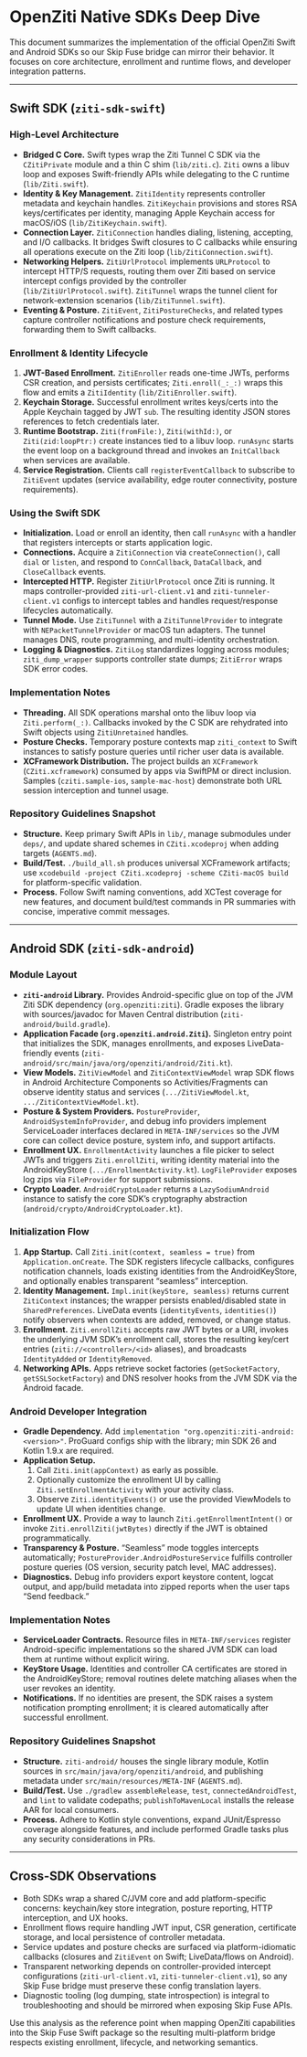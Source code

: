 # OpenZiti Native SDKs Deep Dive

This document summarizes the implementation of the official OpenZiti Swift and Android SDKs so our Skip Fuse bridge can mirror their behavior. It focuses on core architecture, enrollment and runtime flows, and developer integration patterns.

---

## Swift SDK (`ziti-sdk-swift`)

### High-Level Architecture
- **Bridged C Core.** Swift types wrap the Ziti Tunnel C SDK via the `CZitiPrivate` module and a thin C shim (`lib/ziti.c`). `Ziti` owns a libuv loop and exposes Swift-friendly APIs while delegating to the C runtime (`lib/Ziti.swift`).
- **Identity & Key Management.** `ZitiIdentity` represents controller metadata and keychain handles. `ZitiKeychain` provisions and stores RSA keys/certificates per identity, managing Apple Keychain access for macOS/iOS (`lib/ZitiKeychain.swift`).
- **Connection Layer.** `ZitiConnection` handles dialing, listening, accepting, and I/O callbacks. It bridges Swift closures to C callbacks while ensuring all operations execute on the Ziti loop (`lib/ZitiConnection.swift`).
- **Networking Helpers.** `ZitiUrlProtocol` implements `URLProtocol` to intercept HTTP/S requests, routing them over Ziti based on service intercept configs provided by the controller (`lib/ZitiUrlProtocol.swift`). `ZitiTunnel` wraps the tunnel client for network-extension scenarios (`lib/ZitiTunnel.swift`).
- **Eventing & Posture.** `ZitiEvent`, `ZitiPostureChecks`, and related types capture controller notifications and posture check requirements, forwarding them to Swift callbacks.

### Enrollment & Identity Lifecycle
1. **JWT-Based Enrollment.** `ZitiEnroller` reads one-time JWTs, performs CSR creation, and persists certificates; `Ziti.enroll(_:_:)` wraps this flow and emits a `ZitiIdentity` (`lib/ZitiEnroller.swift`).
2. **Keychain Storage.** Successful enrollment writes keys/certs into the Apple Keychain tagged by JWT `sub`. The resulting identity JSON stores references to fetch credentials later.
3. **Runtime Bootstrap.** `Ziti(fromFile:)`, `Ziti(withId:)`, or `Ziti(zid:loopPtr:)` create instances tied to a libuv loop. `runAsync` starts the event loop on a background thread and invokes an `InitCallback` when services are available.
4. **Service Registration.** Clients call `registerEventCallback` to subscribe to `ZitiEvent` updates (service availability, edge router connectivity, posture requirements).

### Using the Swift SDK
- **Initialization.** Load or enroll an identity, then call `runAsync` with a handler that registers intercepts or starts application logic.
- **Connections.** Acquire a `ZitiConnection` via `createConnection()`, call `dial` or `listen`, and respond to `ConnCallback`, `DataCallback`, and `CloseCallback` events.
- **Intercepted HTTP.** Register `ZitiUrlProtocol` once Ziti is running. It maps controller-provided `ziti-url-client.v1` and `ziti-tunneler-client.v1` configs to intercept tables and handles request/response lifecycles automatically.
- **Tunnel Mode.** Use `ZitiTunnel` with a `ZitiTunnelProvider` to integrate with `NEPacketTunnelProvider` or macOS tun adapters. The tunnel manages DNS, route programming, and multi-identity orchestration.
- **Logging & Diagnostics.** `ZitiLog` standardizes logging across modules; `ziti_dump_wrapper` supports controller state dumps; `ZitiError` wraps SDK error codes.

### Implementation Notes
- **Threading.** All SDK operations marshal onto the libuv loop via `Ziti.perform(_:)`. Callbacks invoked by the C SDK are rehydrated into Swift objects using `ZitiUnretained` handles.
- **Posture Checks.** Temporary posture contexts map `ziti_context` to Swift instances to satisfy posture queries until richer user data is available.
- **XCFramework Distribution.** The project builds an `XCFramework` (`CZiti.xcframework`) consumed by apps via SwiftPM or direct inclusion. Samples (`cziti.sample-ios`, `sample-mac-host`) demonstrate both URL session interception and tunnel usage.

### Repository Guidelines Snapshot
- **Structure.** Keep primary Swift APIs in `lib/`, manage submodules under `deps/`, and update shared schemes in `CZiti.xcodeproj` when adding targets (`AGENTS.md`).
- **Build/Test.** `./build_all.sh` produces universal XCFramework artifacts; use `xcodebuild -project CZiti.xcodeproj -scheme CZiti-macOS build` for platform-specific validation.
- **Process.** Follow Swift naming conventions, add XCTest coverage for new features, and document build/test commands in PR summaries with concise, imperative commit messages.

---

## Android SDK (`ziti-sdk-android`)

### Module Layout
- **`ziti-android` Library.** Provides Android-specific glue on top of the JVM Ziti SDK dependency (`org.openziti:ziti`). Gradle exposes the library with sources/javadoc for Maven Central distribution (`ziti-android/build.gradle`).
- **Application Facade (`org.openziti.android.Ziti`).** Singleton entry point that initializes the SDK, manages enrollments, and exposes LiveData-friendly events (`ziti-android/src/main/java/org/openziti/android/Ziti.kt`).
- **View Models.** `ZitiViewModel` and `ZitiContextViewModel` wrap SDK flows in Android Architecture Components so Activities/Fragments can observe identity status and services (`.../ZitiViewModel.kt`, `.../ZitiContextViewModel.kt`).
- **Posture & System Providers.** `PostureProvider`, `AndroidSystemInfoProvider`, and debug info providers implement ServiceLoader interfaces declared in `META-INF/services` so the JVM core can collect device posture, system info, and support artifacts.
- **Enrollment UX.** `EnrollmentActivity` launches a file picker to select JWTs and triggers `Ziti.enrollZiti`, writing identity material into the AndroidKeyStore (`.../EnrollmentActivity.kt`). `LogFileProvider` exposes log zips via `FileProvider` for support submissions.
- **Crypto Loader.** `AndroidCryptoLoader` returns a `LazySodiumAndroid` instance to satisfy the core SDK’s cryptography abstraction (`android/crypto/AndroidCryptoLoader.kt`).

### Initialization Flow
1. **App Startup.** Call `Ziti.init(context, seamless = true)` from `Application.onCreate`. The SDK registers lifecycle callbacks, configures notification channels, loads existing identities from the AndroidKeyStore, and optionally enables transparent “seamless” interception.
2. **Identity Management.** `Impl.init(keyStore, seamless)` returns current `ZitiContext` instances; the wrapper persists enabled/disabled state in `SharedPreferences`. LiveData events (`identityEvents`, `identities()`) notify observers when contexts are added, removed, or change status.
3. **Enrollment.** `Ziti.enrollZiti` accepts raw JWT bytes or a URI, invokes the underlying JVM SDK’s enrollment call, stores the resulting key/cert entries (`ziti://<controller>/<id>` aliases), and broadcasts `IdentityAdded` or `IdentityRemoved`.
4. **Networking APIs.** Apps retrieve socket factories (`getSocketFactory`, `getSSLSocketFactory`) and DNS resolver hooks from the JVM SDK via the Android facade.

### Android Developer Integration
- **Gradle Dependency.** Add `implementation "org.openziti:ziti-android:<version>"`. ProGuard configs ship with the library; min SDK 26 and Kotlin 1.9.x are required.
- **Application Setup.**
  1. Call `Ziti.init(appContext)` as early as possible.
  2. Optionally customize the enrollment UI by calling `Ziti.setEnrollmentActivity` with your activity class.
  3. Observe `Ziti.identityEvents()` or use the provided ViewModels to update UI when identities change.
- **Enrollment UX.** Provide a way to launch `Ziti.getEnrollmentIntent()` or invoke `Ziti.enrollZiti(jwtBytes)` directly if the JWT is obtained programmatically.
- **Transparency & Posture.** “Seamless” mode toggles intercepts automatically; `PostureProvider.AndroidPostureService` fulfills controller posture queries (OS version, security patch level, MAC addresses).
- **Diagnostics.** Debug info providers export keystore content, logcat output, and app/build metadata into zipped reports when the user taps “Send feedback.”

### Implementation Notes
- **ServiceLoader Contracts.** Resource files in `META-INF/services` register Android-specific implementations so the shared JVM SDK can load them at runtime without explicit wiring.
- **KeyStore Usage.** Identities and controller CA certificates are stored in the AndroidKeyStore; removal routines delete matching aliases when the user revokes an identity.
- **Notifications.** If no identities are present, the SDK raises a system notification prompting enrollment; it is cleared automatically after successful enrollment.

### Repository Guidelines Snapshot
- **Structure.** `ziti-android/` houses the single library module, Kotlin sources in `src/main/java/org/openziti/android`, and publishing metadata under `src/main/resources/META-INF` (`AGENTS.md`).
- **Build/Test.** Use `./gradlew assembleRelease`, `test`, `connectedAndroidTest`, and `lint` to validate codepaths; `publishToMavenLocal` installs the release AAR for local consumers.
- **Process.** Adhere to Kotlin style conventions, expand JUnit/Espresso coverage alongside features, and include performed Gradle tasks plus any security considerations in PRs.

---

## Cross-SDK Observations
- Both SDKs wrap a shared C/JVM core and add platform-specific concerns: keychain/key store integration, posture reporting, HTTP interception, and UX hooks.
- Enrollment flows require handling JWT input, CSR generation, certificate storage, and local persistence of controller metadata.
- Service updates and posture checks are surfaced via platform-idiomatic callbacks (closures and `ZitiEvent` on Swift; LiveData/flows on Android).
- Transparent networking depends on controller-provided intercept configurations (`ziti-url-client.v1`, `ziti-tunneler-client.v1`), so any Skip Fuse bridge must preserve these config translation layers.
- Diagnostic tooling (log dumping, state introspection) is integral to troubleshooting and should be mirrored when exposing Skip Fuse APIs.

Use this analysis as the reference point when mapping OpenZiti capabilities into the Skip Fuse Swift package so the resulting multi-platform bridge respects existing enrollment, lifecycle, and networking semantics.
